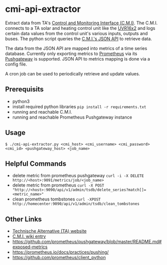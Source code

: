 # cmi-api-extractor

Extract data from TA's
[Control and Monitoring Interface (C.M.I)](https://www.ta.co.at/x2-bedienung-schnittstellen/cmi/).
The C.M.I. connects to a TA solar and heating control unit like the [UVR16x2](https://www.ta.co.at/x2-frei-programmierbare-regler/uvr16x2/)
and logs certain data values from the control unit's various inputs, outputs and buses.
The python script queries the [C.M.I.'s JSON API](https://wiki.ta.co.at/C.M.I._JSON-API) to retrieve data.

The data from the JSON API are mapped into metrics of a time series database. Currently only exporting
metrics to [Prometheus](https://prometheus.io/) via its [Pushgateway](https://github.com/prometheus/pushgateway/blob/master/README.md)
is supported. JSON API to metrics mapping is done via a config file.

A cron job can be used to periodically retrieve and update values.

## Prerequisits

* python3
* install required python libraries
  `pip install -r requirements.txt`
* running and reachable C.M.I.
* running and reachable Prometheus Pushgateway instance

## Usage

```shell
$ ./cmi-api-extractor.py <cmi_host> <cmi_username> <cmi_password> <cmi_id> <pushgateway_host> <job_name>
```

## Helpful Commands

* delete metric from prometheus pushgateway
  `curl -i -X DELETE http://<host>:9091/metrics/job/<job_name>`
* delete metric from prometheus
  `curl -X POST "http://<host>:9090/api/v1/admin/tsdb/delete_series?match[]=<metric_name>"`
* clean prometheus tombstones
  `curl -XPOST http://homecenter:9090/api/v1/admin/tsdb/clean_tombstones`

## Other Links

* [Technische Alternative (TA) website](https://www.ta.co.at/)
* [C.M.I. wiki entry](https://wiki.ta.co.at/C.M.I.)
* https://github.com/prometheus/pushgateway/blob/master/README.md#exposed-metrics
* https://prometheus.io/docs/practices/pushing/
* https://github.com/prometheus/client_python